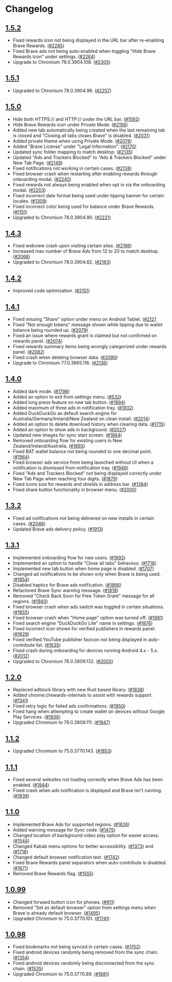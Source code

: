 # Changelog

## [1.5.2](https://github.com/brave/browser-android-tabs/releases/tag/v1.5.2)

 - Fixed rewards icon not being displayed in the URL bar after re-enabling Brave Rewards. ([#2265](https://github.com/brave/browser-android-tabs/issues/2265))
 - Fixed Brave ads not being auto-enabled when toggling "Hide Brave Rewards Icon" under settings. ([#2264](https://github.com/brave/browser-android-tabs/issues/2264))
 - Upgrade to Chromium 78.0.3904.108. ([#2305](https://github.com/brave/browser-android-tabs/issues/2305))

## [1.5.1](https://github.com/brave/browser-android-tabs/releases/tag/v1.5.1)

 - Upgraded to Chromium 78.0.3904.96. ([#2257](https://github.com/brave/browser-android-tabs/issues/2257))

## [1.5.0](https://github.com/brave/browser-android-tabs/releases/tag/v1.5.0)

 - Hide both HTTPS:// and HTTP:// under the URL bar. ([#1592](https://github.com/brave/browser-android-tabs/issues/1592))
 - Hide Brave Rewards icon under Private Mode. ([#2156](https://github.com/brave/browser-android-tabs/issues/2156))
 - Added new tab automatically being created when the last remaining tab is closed and "Closing all tabs closes Brave" is disabled. ([#2031](https://github.com/brave/browser-android-tabs/issues/2031))
 - Added private theme when using Private Mode. ([#2078](https://github.com/brave/browser-android-tabs/issues/2078))
 - Added "Brave License" under "Legal Information". ([#2170](https://github.com/brave/browser-android-tabs/issues/2170))
 - Updated sync folder mapping to match desktop. ([#2135](https://github.com/brave/browser-android-tabs/issues/2135))
 - Updated "Ads and Trackers Blocked" to "Ads & Trackers Blocked" under New Tab Page. ([#2149](https://github.com/brave/browser-android-tabs/issues/2149))
 - Fixed notifications not working in certain cases. ([#2138](https://github.com/brave/browser-android-tabs/issues/2138))
 - Fixed browser crash when restarting after enabling rewards through onboarding modal. ([#2240](https://github.com/brave/browser-android-tabs/issues/2240))
 - Fixed rewards not always being enabled when opt in via the onboarding modal. ([#2203](https://github.com/brave/browser-android-tabs/issues/2203))
 - Fixed incorrect date format being used under tipping banner for certain locales. ([#1309](https://github.com/brave/browser-android-tabs/issues/1309))
 - Fixed incorrect color being used for balance under Brave Rewards. ([#1151](https://github.com/brave/browser-android-tabs/issues/1151))
 - Upgraded to Chromium 78.0.3904.90. ([#2221](https://github.com/brave/browser-android-tabs/issues/2221))

 ## [1.4.3](https://github.com/brave/browser-android-tabs/releases/tag/v1.4.3)

 - Fixed webview crash upon visiting certain sites. ([#2166](https://github.com/brave/browser-android-tabs/issues/2166))
 - Increased max number of Brave Ads from 12 to 20 to match desktop. ([#2068](https://github.com/brave/browser-android-tabs/issues/2068))
 - Upgraded to Chromium 78.0.3904.62. ([#2163](https://github.com/brave/browser-android-tabs/issues/2163))

## [1.4.2](https://github.com/brave/browser-android-tabs/releases/tag/v1.4.2)

 - Improved code optimization. ([#2151](https://github.com/brave/browser-android-tabs/issues/2151))

## [1.4.1](https://github.com/brave/browser-android-tabs/releases/tag/v1.4.1)

 - Fixed missing "Share" option under menu on Android Tablet. ([#2121](https://github.com/brave/browser-android-tabs/issues/2121)
 - Fixed "Not enough tokens" message shown while tipping due to wallet balance being rounded up. ([#2079](https://github.com/brave/browser-android-tabs/issues/2079))
 - Fixed an issue where rewards grant is claimed but not confirmed on rewards panel. ([#2074](https://github.com/brave/browser-android-tabs/issues/2074))
 - Fixed rewards summary items being wrongly categorized under rewards panel. ([#2082](https://github.com/brave/browser-android-tabs/issues/2082))
 - Fixed crash when deleting browser data. ([#2090](https://github.com/brave/browser-android-tabs/issues/2090))
 - Upgrade to Chromium 77.0.3865.116. ([#2136](https://github.com/brave/browser-android-tabs/issues/2136))

## [1.4.0](https://github.com/brave/browser-android-tabs/releases/tag/v1.4.0)
 
 - Added dark mode. ([#1798](https://github.com/brave/browser-android-tabs/issues/1798)) 
 - Added an option to exit from settings menu. ([#532](https://github.com/brave/browser-android-tabs/issues/532))
 - Added long press feature on new tab button. ([#1894](https://github.com/brave/browser-android-tabs/issues/1894))
 - Added maximum of three ads in notification tray. ([#1932](https://github.com/brave/browser-android-tabs/issues/1932))
 - Added DuckDuckGo as default search engine for Australia/Germany/Ireland/New Zealand on clean install. ([#2014](https://github.com/brave/browser-android-tabs/issues/2014))
 - Added an option to delete download history when clearing data. ([#1715](https://github.com/brave/browser-android-tabs/issues/1715))
 - Added an option to show ads in background. ([#2027](https://github.com/brave/browser-android-tabs/issues/2027))
 - Updated new images for sync start screen. ([#1864](https://github.com/brave/browser-android-tabs/issues/1864))
 - Removed onboarding flow for existing users in New Zealand/Ireland/Australia. ([#1893](https://github.com/brave/browser-android-tabs/issues/1893))
 - Fixed BAT wallet balance not being rounded to one decimal point. ([#1964](https://github.com/brave/browser-android-tabs/issues/1964))
 - Fixed browser ads service from being launched without UI when a notification is dismissed from notification tray. ([#1946](https://github.com/brave/browser-android-tabs/issues/1946))
 - Fixed "Ads and Trackers Blocked" not being displayed correctly under New Tab Page when reaching four digits. ([#1879](https://github.com/brave/browser-android-tabs/issues/1879))
 - Fixed icons size for rewards and shields in address bar. ([#1384](https://github.com/brave/browser-android-tabs/issues/1384))
 - Fixed share button functionality in browser menu. ([#2000](https://github.com/brave/browser-android-tabs/issues/2000))

## [1.3.2](https://github.com/brave/browser-android-tabs/releases/tag/v1.3.2)
 
 - Fixed ad notifications not being delivered on new installs in certain cases. ([#2046](https://github.com/brave/browser-android-tabs/issues/2046))
 - Updated Brave ads delivery policy. ([#1913](https://github.com/brave/browser-android-tabs/issues/1913))

## [1.3.1](https://github.com/brave/browser-android-tabs/releases/tag/v1.3.1)
 
 - Implemented onboarding flow for new users. ([#1992](https://github.com/brave/browser-android-tabs/issues/1992))
 - Implemented an option to handle "Close all tabs" behaviour. ([#1716](https://github.com/brave/browser-android-tabs/issues/1716))
 - Implemented new tab button when home page is disabled. ([#1707](https://github.com/brave/browser-android-tabs/issues/1707))
 - Changed ad notifications to be shown only when Brave is being used. ([#1854](https://github.com/brave/browser-android-tabs/issues/1854))
 - Disabled haptics for Brave ads notification. ([#1866](https://github.com/brave/browser-android-tabs/issues/1866))
 - Refactored Brave Sync warning message. ([#1819](https://github.com/brave/browser-android-tabs/issues/1819))
 - Removed "Check Back Soon for Free Token Grant" message for all regions. ([#1940](https://github.com/brave/browser-android-tabs/issues/1940))
 - Fixed browser crash when ads switch was toggled in certain situations. ([#1855](https://github.com/brave/browser-android-tabs/issues/1855))
 - Fixed browser crash when "Home page" option was turned off. ([#1981](https://github.com/brave/browser-android-tabs/issues/1981))
 - Fixed search engine "DuckDuckGo Lite" name in settings. ([#1876](https://github.com/brave/browser-android-tabs/issues/1876))
 - Fixed incorrect icon shown for verified publishers in rewards panel. ([#1829](https://github.com/brave/browser-android-tabs/issues/1829))
 - Fixed verified YouTube publisher favicon not being displayed in auto-contribute list. ([#1635](https://github.com/brave/browser-android-tabs/issues/1635))
 - Fixed crash during onboarding for devices running Android 4.x - 5.x. ([#2012](https://github.com/brave/browser-android-tabs/issues/2012))
 - Upgraded to Chromium 76.0.3809.132. ([#2005](https://github.com/brave/browser-android-tabs/issues/2005))

## [1.2.0](https://github.com/brave/browser-android-tabs/releases/tag/v1.2.0)
 
 - Replaced adblock library with new Rust based library. ([#1838](https://github.com/brave/browser-android-tabs/issues/1838))
 - Added chrome://rewards-internals to assist with rewards support. ([#1341](https://github.com/brave/browser-android-tabs/issues/1341))
 - Fixed retry logic for failed ads confirmations. ([#1950](https://github.com/brave/browser-android-tabs/issues/1950))
 - Fixed hang when attempting to create wallet on devices without Google Play Services. ([#1936](https://github.com/brave/browser-android-tabs/issues/1936))
 - Upgraded Chromium to 76.0.3809.111. ([#1947](https://github.com/brave/browser-android-tabs/issues/1947))

## [1.1.2](https://github.com/brave/browser-android-tabs/releases/tag/v1.1.2)
 
 - Upgraded Chromium to 75.0.3770.143. ([#1853](https://github.com/brave/browser-android-tabs/issues/1853))

## [1.1.1](https://github.com/brave/browser-android-tabs/releases/tag/v1.1.1)
 
 - Fixed several websites not loading correctly when Brave Ads has been enabled. ([#1844](https://github.com/brave/browser-android-tabs/issues/1844))
 - Fixed crash when ads notification is displayed and Brave isn't running. ([#1839](https://github.com/brave/browser-android-tabs/issues/1839))

## [1.1.0](https://github.com/brave/browser-android-tabs/releases/tag/v1.1.0)
 
 - Implemented Brave Ads for supported regions. ([#1826](https://github.com/brave/browser-android-tabs/issues/1826))
 - Added warning message for Sync code. ([#1475](https://github.com/brave/browser-android-tabs/issues/1475))
 - Changed location of background video play option for easier access. ([#1544](https://github.com/brave/browser-android-tabs/issues/1544))
 - Changed Kabab menu options for better accessibility. ([#1373](https://github.com/brave/browser-android-tabs/issues/1373)) and ([#1718](https://github.com/brave/browser-android-tabs/issues/1718)) 
 - Changed default browser notification text. ([#1742](https://github.com/brave/browser-android-tabs/issues/1742))
 - Fixed Brave Rewards panel separators when auto-contribute is disabled. ([#1671](https://github.com/brave/browser-android-tabs/issues/1671))
 - Removed Brave Rewards flag. ([#1555](https://github.com/brave/browser-android-tabs/issues/1555))

## [1.0.99](https://github.com/brave/browser-android-tabs/releases/tag/v1.0.99)

 - Changed forward button icon for phones. ([#911](https://github.com/brave/browser-android-tabs/issues/911))
 - Removed "Set as default browser" option from settings menu when Brave is already default browser. ([#1495](https://github.com/brave/browser-android-tabs/issues/1495))
 - Upgraded Chromium to 75.0.3770.101. ([#1741](https://github.com/brave/browser-android-tabs/issues/1741))

## [1.0.98](https://github.com/brave/browser-android-tabs/releases/tag/v1.0.98)

- Fixed bookmarks not being synced in certain cases. ([#1702](https://github.com/brave/browser-android-tabs/issues/1702))
- Fixed android devices randomly being removed from the sync chain. ([#1354](https://github.com/brave/browser-android-tabs/issues/1354))
- Fixed android devices randomly being disconnected from the sync chain. ([#1535](https://github.com/brave/browser-android-tabs/issues/1535))
- Upgraded Chromium to 75.0.3770.89. ([#1681](https://github.com/brave/browser-android-tabs/issues/1681))
